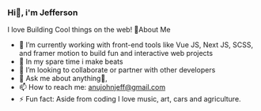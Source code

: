 ### Hi👋, i'm Jefferson
I love Building Cool things on the web! 
🙋‍About Me
- 🔭 I’m currently working with front-end tools like Vue JS, Next JS, SCSS, and framer motion to build fun and interactive web projects
- 🌱 In my spare time i make beats
- 👯 I’m looking to collaborate or partner with other developers
- 💬 Ask me about anything🌚,
- 📫 How to reach me: anujohnjeff@gmail.com 
- ⚡ Fun fact: Aside from coding I love music, art, cars and agriculture.

